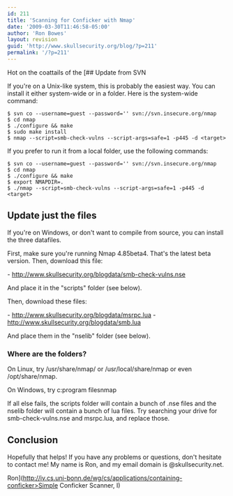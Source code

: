 ```yaml
---
id: 211
title: 'Scanning for Conficker with Nmap'
date: '2009-03-30T11:46:58-05:00'
author: 'Ron Bowes'
layout: revision
guid: 'http://www.skullsecurity.org/blog/?p=211'
permalink: '/?p=211'
---
```


Hot on the coattails of the [##  Update from SVN

If you're on a Unix-like system, this is probably the easiest way. You can install it either system-wide or in a folder. Here is the system-wide command:

```
$ svn co --username=guest --password='' svn://svn.insecure.org/nmap
$ cd nmap
$ ./configure && make
$ sudo make install
$ nmap --script=smb-check-vulns --script-args=safe=1 -p445 -d <target>
```

If you prefer to run it from a local folder, use the following commands:

```
$ svn co --username=guest --password='' svn://svn.insecure.org/nmap
$ cd nmap
$ ./configure && make
$ export NMAPDIR=.
$ ./nmap --script=smb-check-vulns --script-args=safe=1 -p445 -d <target>
```

## Update just the files

If you're on Windows, or don't want to compile from source, you can install the three datafiles.

First, make sure you're running Nmap 4.85beta4. That's the latest beta version. Then, download this file:

\- <http://www.skullsecurity.org/blogdata/smb-check-vulns.nse>

And place it in the "scripts" folder (see below).

Then, download these files:

\- http://www.skullsecurity.org/blogdata/msrpc.lua
\- http://www.skullsecurity.org/blogdata/smb.lua

And place them in the "nselib" folder (see below).

### Where are the folders?

On Linux, try /usr/share/nmap/ or /usr/local/share/nmap or even /opt/share/nmap.

On Windows, try c:program filesnmap

If all else fails, the scripts folder will contain a bunch of .nse files and the nselib folder will contain a bunch of lua files. Try searching your drive for smb-check-vulns.nse and msrpc.lua, and replace those.

## Conclusion

Hopefully that helps! If you have any problems or questions, don't hesitate to contact me! My name is Ron, and my email domain is @skullsecurity.net.

Ron](http://iv.cs.uni-bonn.de/wg/cs/applications/containing-conficker>Simple Conficker Scanner</a>, I)